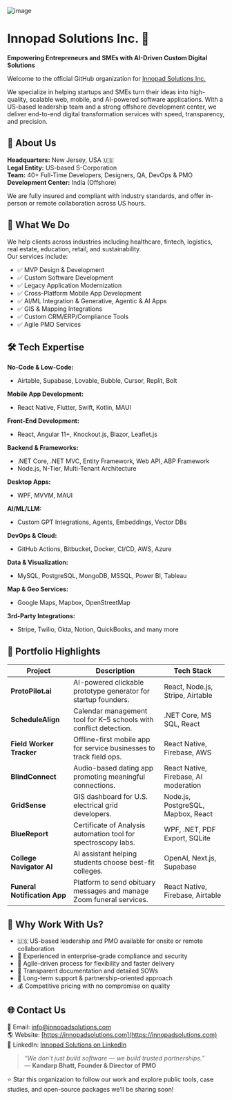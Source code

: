 ![image](https://github.com/user-attachments/assets/01393c19-4af6-4f0e-bf07-7db737512b78)

# Innopad Solutions Inc. 🚀  
**Empowering Entrepreneurs and SMEs with AI-Driven Custom Digital Solutions**

Welcome to the official GitHub organization for [Innopad Solutions Inc.](https://innopadsolutions.com)

We specialize in helping startups and SMEs turn their ideas into high-quality, scalable web, mobile, and AI-powered software applications. With a US-based leadership team and a strong offshore development center, we deliver end-to-end digital transformation services with speed, transparency, and precision.

## 🏢 About Us

**Headquarters:** New Jersey, USA 🇺🇸  
**Legal Entity:** US-based S-Corporation  
**Team:** 40+ Full-Time Developers, Designers, QA, DevOps & PMO  
**Development Center:** India (Offshore)

We are fully insured and compliant with industry standards, and offer in-person or remote collaboration across US hours.

## 🔧 What We Do

We help clients across industries including healthcare, fintech, logistics, real estate, education, retail, and sustainability.  
Our services include:

- ✅ MVP Design & Development
- ✅ Custom Software Development
- ✅ Legacy Application Modernization
- ✅ Cross-Platform Mobile App Development
- ✅ AI/ML Integration & Generative, Agentic &  AI Apps
- ✅ GIS & Mapping Integrations
- ✅ Custom CRM/ERP/Compliance Tools
- ✅ Agile PMO Services

## 🛠️ Tech Expertise

**No-Code & Low-Code:**  
- Airtable, Supabase, Lovable, Bubble, Cursor, Replit, Bolt

**Mobile App Development:**  
- React Native, Flutter, Swift, Kotlin, MAUI

**Front-End Development:**  
- React, Angular 11+, Knockout.js, Blazor, Leaflet.js

**Backend & Frameworks:**  
- .NET Core, .NET MVC, Entity Framework, Web API, ABP Framework  
- Node.js, N-Tier, Multi-Tenant Architecture

**Desktop Apps:**  
- WPF, MVVM, MAUI

**AI/ML/LLM:**  
- Custom GPT Integrations, Agents, Embeddings, Vector DBs

**DevOps & Cloud:**  
- GitHub Actions, Bitbucket, Docker, CI/CD, AWS, Azure

**Data & Visualization:**  
- MySQL, PostgreSQL, MongoDB, MSSQL, Power BI, Tableau

**Map & Geo Services:**  
- Google Maps, Mapbox, OpenStreetMap

**3rd-Party Integrations:**  
- Stripe, Twilio, Okta, Notion, QuickBooks, and many more

## 📁 Portfolio Highlights

| Project | Description | Tech Stack |
|--------|-------------|------------|
| **ProtoPilot.ai** | AI-powered clickable prototype generator for startup founders. | React, Node.js, Stripe, Airtable |
| **ScheduleAlign** | Calendar management tool for K–5 schools with conflict detection. | .NET Core, MS SQL, React |
| **Field Worker Tracker** | Offline-first mobile app for service businesses to track field ops. | React Native, Firebase, AWS |
| **BlindConnect** | Audio-based dating app promoting meaningful connections. | React Native, Firebase, AI moderation |
| **GridSense** | GIS dashboard for U.S. electrical grid developers. | Node.js, PostgreSQL, Mapbox, React |
| **BlueReport** | Certificate of Analysis automation tool for spectroscopy labs. | WPF, .NET, PDF Export, SQLite |
| **College Navigator AI** | AI assistant helping students choose best-fit colleges. | OpenAI, Next.js, Supabase |
| **Funeral Notification App** | Platform to send obituary messages and manage Zoom funeral services. | React Native, Firebase, Airtable |

## 📌 Why Work With Us?

- 🇺🇸 US-based leadership and PMO available for onsite or remote collaboration
- 💼 Experienced in enterprise-grade compliance and security
- 🔄 Agile-driven process for flexibility and faster delivery
- 📑 Transparent documentation and detailed SOWs
- 🔧 Long-term support & partnership-oriented approach
- 💰 Competitive pricing with no compromise on quality

## 🌐 Contact Us

📩 Email: [info@innopadsolutions.com](mailto:info@innopadsolutions.com)  
🌎 Website: [https://innopadsolutions.com](https://innopadsolutions.com)  
🔗 LinkedIn: [Innopad Solutions on LinkedIn](https://www.linkedin.com/company/innopadsolutions)

> _“We don’t just build software — we build trusted partnerships.”_  
> — **Kandarp Bhatt, Founder & Director of PMO**

⭐ Star this organization to follow our work and explore public tools, case studies, and open-source packages we’ll be sharing soon!
